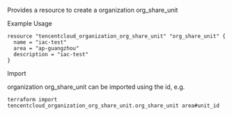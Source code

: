 Provides a resource to create a organization org_share_unit

Example Usage

```hcl
resource "tencentcloud_organization_org_share_unit" "org_share_unit" {
  name = "iac-test"
  area = "ap-guangzhou"
  description = "iac-test"
}
```

Import

organization org_share_unit can be imported using the id, e.g.

```
terraform import tencentcloud_organization_org_share_unit.org_share_unit area#unit_id
```
